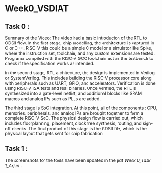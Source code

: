 # Week0_VSDIAT
## Task 0 :
Summary of the Video:
The video had a basic introducion of the RTL to GDSII flow. 
In the first stage, chip modelling, the architecture is captured in C or C++. RISC-V this could be a simple C model or a simulator like Spike, where the instruction set, toolchain, and any custom extensions are tested. Programs compiled with the RISC-V GCC toolchain act as the testbench to check if the specification works as intended.

In the second stage, RTL architecture, the design is implemented in Verilog or SystemVerilog. This includes building the RISC-V processor core along with peripherals such as UART, GPIO, and accelerators. Verification is done using RISC-V ISA tests and real binaries. Once verified, the RTL is synthesized into a gate-level netlist, and additional blocks like SRAM macros and analog IPs such as PLLs are added.

The third stage is SoC integration. At this point, all of the components : CPU, memories, peripherals, and analog IPs are brought together to form a complete RISC-V SoC. The physical design flow is carried out, which includes floorplanning, placement, clock tree synthesis, routing, and sign-off checks. The final product of this stage is the GDSII file, which is the physical layout that gets sent for chip fabrication.

## Task 1 : 
The screenshots for the tools have been updated in the pdf *Week 0_Task 1_Arjun* . 
